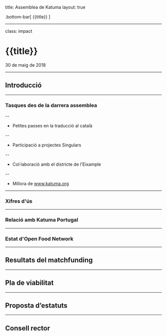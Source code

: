 title: Assemblea de Katuma
layout: true

<!-- This slide will serve as the base layout for all your slides -->
.bottom-bar[
  {{title}}
]

---

class: impact

# {{title}}
30 de maig de 2018

---

## Introducció

---

### Tasques des de la darrera assemblea

--
* Petites passes en la traducció al català

--
* Participació a projectes Singulars

--
* Col·laboració amb el districte de l'Eixample

--
* Millora de www.katuma.org

---

### Xifres d'ús

---

### Relació amb Katuma Portugal

---

### Estat d'Open Food Network

---

## Resultats del matchfunding

---

## Pla de viabilitat

---

## Proposta d’estatuts

---

## Consell rector


